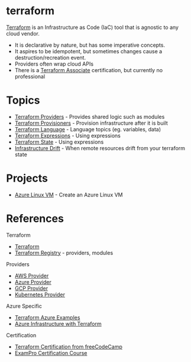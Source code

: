 # terraform

[Terraform](https://www.terraform.io/) is an Infrastructure as Code (IaC) tool that is agnostic to any cloud vendor. 

- It is declarative by nature, but has some imperative concepts. 
- It aspires to be idempotent, but sometimes changes cause a destruction/recreation event.
- Providers often wrap cloud APIs
- There is a [Terraform Associate](https://developer.hashicorp.com/terraform/tutorials/certification-003) certification, but currently no professional

# Topics

- [Terraform Providers](./Providers.md) - Provides shared logic such as modules
- [Terraform Provisioners](./Provisioners.md) - Provision infrastructure after it is built
- [Terraform Language](./Language.md) - Language topics (eg. variables, data)
- [Terraform Expressions](./Expressions.md) - Using expressions
- [Terraform State](./State.md) - Using expressions
- [Infrastructure Drift](./InfrastructureDrift.md) - When remote resources drift from your terraform state

# Projects

- [Azure Linux VM](./azure-vm-linux/) - Create an Azure Linux VM


# References

Terraform
- [Terraform](https://www.terraform.io/)
- [Terraform Registry](https://registry.terraform.io/) - providers, modules

Providers
- [AWS Provider](https://registry.terraform.io/providers/hashicorp/aws/latest)
- [Azure Provider](https://registry.terraform.io/providers/hashicorp/azurerm/latest)
- [GCP Provider](https://registry.terraform.io/providers/hashicorp/google/latest)
- [Kubernetes Provider](https://registry.terraform.io/providers/hashicorp/kubernetes/latest)

Azure Specific
- [Terraform Azure Examples](https://github.com/cloudxeus/terraform-azure)
- [Azure Infrastructure with Terraform](https://www.youtube.com/playlist?list=PLLc2nQDXYMHowSZ4Lkq2jnZ0gsJL3ArAw)

Certification
- [Terraform Certification from freeCodeCamp](https://www.youtube.com/watch?v=V4waklkBC38)
- [ExamPro Certification Course](https://www.exampro.co/terraform)


